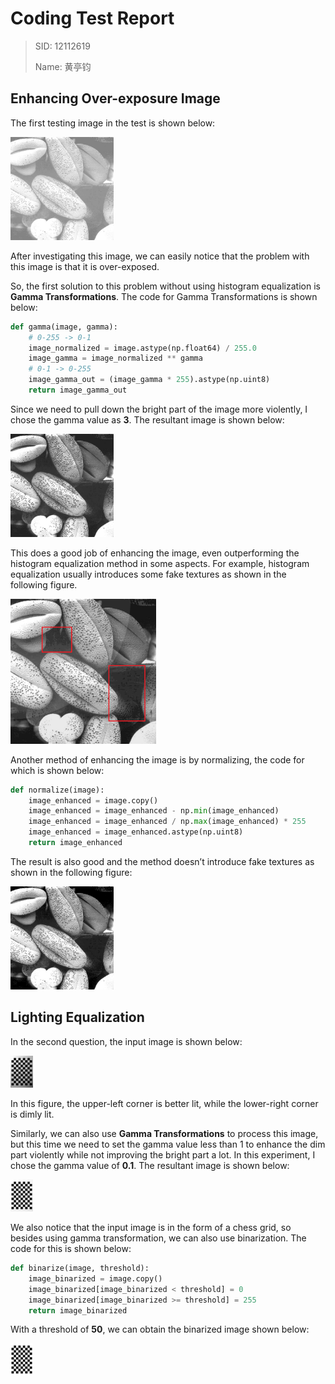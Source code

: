 # Coding Test Report

> SID: 12112619
>
> Name: 黄亭钧

## Enhancing Over-exposure Image

The first testing image in the test is shown below:

<img src="./assets/Figure1.jpg" alt="Figure1" style="zoom: 33%;" />

After investigating this image, we can easily notice that the problem with this image is that it is over-exposed.

So, the first solution to this problem without using histogram equalization is **Gamma Transformations**. The code for Gamma Transformations is shown below:

```python
def gamma(image, gamma):
    # 0-255 -> 0-1
    image_normalized = image.astype(np.float64) / 255.0
    image_gamma = image_normalized ** gamma
    # 0-1 -> 0-255
    image_gamma_out = (image_gamma * 255).astype(np.uint8)
    return image_gamma_out
```



Since we need to pull down the bright part of the image more violently, I chose the gamma value as **3**. The resultant image is shown below:

<img src="./assets/Figure1_enhanced_gamma.jpg" alt="Figure1_enhanced_gamma" style="zoom: 33%;" />

This does a good job of enhancing the image, even outperforming the histogram equalization method in some aspects. For example, histogram equalization usually introduces some fake textures as shown in the following figure.

<img src="./assets/image-20240411111330397.png" alt="image-20240411111330397" style="zoom: 25%;" />

Another method of enhancing the image is by normalizing, the code for which is shown below:

```python
def normalize(image):
    image_enhanced = image.copy()
    image_enhanced = image_enhanced - np.min(image_enhanced)
    image_enhanced = image_enhanced / np.max(image_enhanced) * 255
    image_enhanced = image_enhanced.astype(np.uint8)
    return image_enhanced
```

The result is also good and the method doesn’t introduce fake textures as shown in the following figure:

<img src="./assets/Figure1_enhanced_norm.jpg" alt="Figure1_enhanced_norm" style="zoom: 33%;" />

## Lighting Equalization

In the second question, the input image is shown below:

<img src="./assets/Figure2.jpg" alt="Figure2" style="zoom:5%;" />

In this figure, the upper-left corner is better lit, while the lower-right corner is dimly lit. 

Similarly, we can also use **Gamma Transformations** to process this image, but this time we need to set the gamma value less than 1 to enhance the dim part violently while not improving the bright part a lot. In this experiment, I chose the gamma value of **0.1**. The resultant image is shown below:

<img src="./assets/Figure2_gamma.jpg" alt="Figure2_gamma" style="zoom:5%;" />



We also notice that the input image is in the form of a chess grid, so besides using gamma transformation, we can also use binarization. The code for this is shown below:

```python
def binarize(image, threshold):
    image_binarized = image.copy()
    image_binarized[image_binarized < threshold] = 0
    image_binarized[image_binarized >= threshold] = 255
    return image_binarized
```

With a threshold of **50**, we can obtain the binarized image shown below:

<img src="./assets/Figure2_binaraized.jpg" alt="Figure2_binaraized" style="zoom:5%;" />